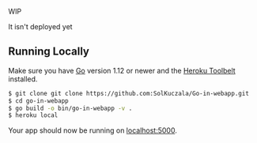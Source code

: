 WIP

It isn't deployed yet


## Running Locally

Make sure you have [Go](http://golang.org/doc/install) version 1.12 or newer and the [Heroku Toolbelt](https://toolbelt.heroku.com/) installed.

```sh
$ git clone git clone https://github.com:SolKuczala/Go-in-webapp.git
$ cd go-in-webapp
$ go build -o bin/go-in-webapp -v .
$ heroku local
```

Your app should now be running on [localhost:5000](http://localhost:5000/).

